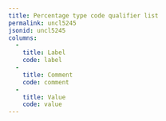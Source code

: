 ```yaml
---
title: Percentage type code qualifier list
permalink: uncl5245
jsonid: uncl5245
columns:
  - 
    title: Label
    code: label
  - 
    title: Comment
    code: comment
  - 
    title: Value
    code: value
---
```


